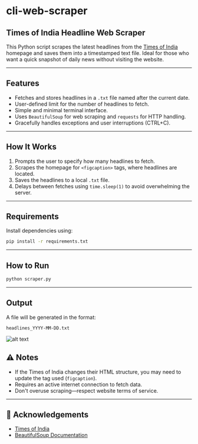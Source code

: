 # cli-web-scraper

## Times of India Headline Web Scraper

This Python script scrapes the latest headlines from the [Times of India](https://timesofindia.indiatimes.com/) homepage and saves them into a timestamped text file. Ideal for those who want a quick snapshot of daily news without visiting the website.

---

## Features

- Fetches and stores headlines in a `.txt` file named after the current date.
- User-defined limit for the number of headlines to fetch.
- Simple and minimal terminal interface.
- Uses `BeautifulSoup` for web scraping and `requests` for HTTP handling.
- Gracefully handles exceptions and user interruptions (CTRL+C).

---

## How It Works

1. Prompts the user to specify how many headlines to fetch.
2. Scrapes the homepage for `<figcaption>` tags, where headlines are located.
3. Saves the headlines to a local `.txt` file.
4. Delays between fetches using `time.sleep(1)` to avoid overwhelming the server.

---

## Requirements

Install dependencies using:

```bash
pip install -r requirements.txt
```

---

## How to Run

```bash
python scraper.py
```

---

## Output

A file will be generated in the format:

```
headlines_YYYY-MM-DD.txt
```

![alt text](https://res.cloudinary.com/ddrbrwcvz/image/upload/v1754554444/Screenshot_2686_ir1hkr.png)

## ⚠️ Notes

- If the Times of India changes their HTML structure, you may need to update the tag used (`figcaption`).
- Requires an active internet connection to fetch data.
- Don't overuse scraping—respect website terms of service.

---

## 🙌 Acknowledgements

- [Times of India](https://timesofindia.indiatimes.com/)
- [BeautifulSoup Documentation](https://www.crummy.com/software/BeautifulSoup/bs4/doc/)
